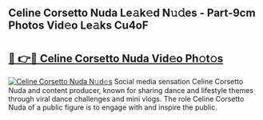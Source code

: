 ## Celine Corsetto Nuda Le𝚊k𝚎d N𝚞𝚍es - Part-9cm Photos Vid𝚎o Le𝚊ks Cu4oF

# <h2><a href="http://fbfcxfv.evod.top/?m=Celine+Corsetto+Nuda">🔗 👉🔴 Celine Corsetto Nuda Vid𝚎o Ph𝚘t𝚘s</a></h2>

[![Celine Corsetto Nuda N𝚞d𝚎s](https://i.imgur.com/8V9OHl7.gif)](http://fbfcxfv.evod.top/?m=Celine+Corsetto+Nuda)
Social media sensation Celine Corsetto Nuda and content producer, known for sharing dance and lifestyle themes through viral dance challenges and mini vlogs. The role Celine Corsetto Nuda of a public figure is to engage with and inspire the public. 

